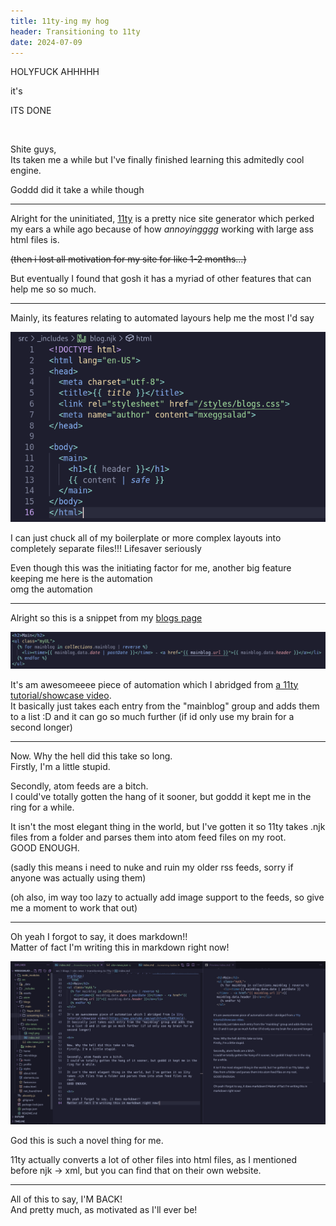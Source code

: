 ```yaml
---
title: 11ty-ing my hog
header: Transitioning to 11ty
date: 2024-07-09
---
```

HOLYFUCK AHHHHH

it's  

ITS DONE

<br>

Shite guys,  
Its taken me a while but I've finally finished learning this admitedly cool engine.

Goddd did it take a while though

<hr>

Alright for the uninitiated, [11ty](https://11ty.dev) is a pretty nice site generator which perked my ears a while ago because of how *annoyingggg* working with large ass html files is.

~~(then i lost all motivation for my site for like 1-2 months...)~~

But eventually I found that gosh it has a myriad of other features that can help me so so much.

<hr>

Mainly, its features relating to automated layours help me the most I'd say

<img src="img1.png" alt="screenshot of html code outlining basic boilerplate functions, with some of their contents replaced with double curly braced ( {} ) variables">

I can just chuck all of my boilerplate or more complex layouts into completely separate files!!! Lifesaver seriously

Even though this was the initiating factor for me, another big feature keeping me here is the automation  
omg the automation

<hr>

Alright so this is a snippet from my [blogs page](https://mxeggsalad.nekoweb.org/blogs) 

<img src="img2.png" alt="im so sorry, id add this to the alt text but 11ty keeps FUCKING interpreting it. and idk how to fix that sorry blind people. uhh, its just this cool little script function and does as described bellow">

It's am awesomeeee piece of automation which I abridged from [a 11ty tutorial/showcase video](https://www.youtube.com/watch?v=kzf9A9tkkl4).  
It basically just takes each entry from the "mainblog" group and adds them to a list :D and it can go so much further (if id only use my brain for a second longer)

<hr>

Now. Why the hell did this take so long.  
Firstly, I'm a little stupid.

Secondly, atom feeds are a bitch.  
I could've totally gotten the hang of it sooner, but goddd it kept me in the ring for a while.

It isn't the most elegant thing in the world, but I've gotten it so 11ty takes .njk files from a folder and parses them into atom feed files on my root.   
GOOD ENOUGH.

(sadly this means i need to nuke and ruin my older rss feeds, sorry if anyone was actually using them)

(oh also, im way too lazy to actually add image support to the feeds, so give me a moment to work that out)

<hr>

Oh yeah I forgot to say, it does markdown!!  
Matter of fact I'm writing this in markdown right now!

<img src="./img3.png" alt="Screenshot of code editer, showing me writing this document that you are currently reading, in markdown">

God this is such a novel thing for me.

11ty actually converts a lot of other files into html files, as I mentioned before njk -> xml, but you can find that on their own website.

<hr>

All of this to say, I'M BACK!  
And pretty much, as motivated as I'll ever be!
